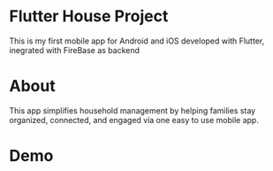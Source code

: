 # Flutter House Project
This is my first mobile app for Android and iOS developed with Flutter, inegrated with FireBase as backend
# About
This app simplifies household management by helping families stay organized, connected, and engaged via one easy to use mobile app.

# Demo


